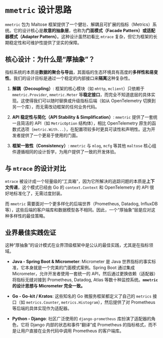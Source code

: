 # `mmetric` 设计思路

`mmetric` 包为 Maltose 框架提供了一个健壮、解耦且可扩展的指标（Metrics）系统。它的设计核心是**故意的抽象层**，也称为**门面模式（Facade Pattern）**或**适配器模式（Adapter Pattern）**。这种设计虽然初看比 `mtrace` 复杂，但它为框架的长期稳定性和可维护性提供了坚实的保障。

## 核心设计：为什么是“厚抽象”？

指标系统的本质是**数据的聚合与导出**，其面临的生态环境具有高度的**多样性和易变性**。我们的设计目标是通过一个稳定的内部接口来**隔离**这种复杂性。

1.  **解耦（Decoupling）**: 框架的核心模块（如 `mhttp`, `mclient`）只依赖于 `mmetric.Provider`, `mmetric.Meter` 等**稳定接口**，而完全不知道底层的具体实现。这使得我们可以随时替换或升级指标后端（如从 OpenTelemetry 切换到另一个库），而无需改动框架的任何业务代码。

2.  **API 稳定性与简化（API Stability & Simplification）**: `mmetric` 提供了一套统一且简洁的 API（如 `MetricOption` 结构体），相比 OpenTelemetry 原生的函数式选项（`metric.With...`），在配置项较多时更具可读性和声明性。这为开发者提供了一个更易于使用的门面。

3.  **框架一致性（Consistency）**: `mmetric` 与 `mlog`, `mcfg` 等其他 `maltose` 核心组件遵循相同的设计哲学，为用户提供了一致的开发体验。

## 与 `mtrace` 的设计对比

`mtrace` 被设计成一个轻量级的“工具箱”，因为它所解决的追踪问题的本质是**上下文传递**，这个模式已经由 Go 的 `context.Context` 和 OpenTelemetry 的 API 很好地标准化了，无需过度封装。

而 `mmetric` 需要面对一个更多样化的后端世界（Prometheus, Datadog, InfluxDB 等），这些后端的客户端库和数据模型各不相同。因此，一个“厚抽象”层是应对这种多样性的最佳策略。

## 业界最佳实践佐证

这种“厚抽象”的设计模式在业界顶级框架中是公认的最佳实践，尤其是在指标领域。

- **Java - Spring Boot & Micrometer**: Micrometer 是 Java 世界指标的事实标准，它本身就是一个完美的门面模式案例。Spring Boot 通过集成 Micrometer，允许开发者使用一套统一的 API，然后通过更换依赖（适配器）将指标无缝对接到 Prometheus, Datadog, Atlas 等数十种监控系统。**`mmetric` 的设计思想与 Micrometer 完全一致。**

- **Go - Go-kit / Kratos**: 这些知名的 Go 微服务框架都定义了自己的 `metrics` 接口（如 `metrics.Counter`, `metrics.Histogram`），然后提供了对 Prometheus 等后端的具体实现作为适配器。

- **Python - Django**: 社区广泛使用的 `django-prometheus` 库扮演了适配器的角色，它将 Django 内部的状态和事件“翻译”成 Prometheus 的指标格式，而不是让用户直接在业务代码中调用 Prometheus 的客户端库。
